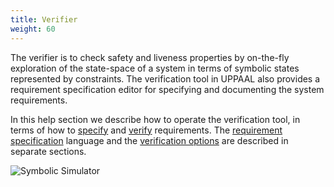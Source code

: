 ```yaml
---
title: Verifier
weight: 60
---
```


The verifier is to check safety and liveness properties by on-the-fly exploration of the state-space of a system in terms of symbolic states represented by constraints. The verification tool in UPPAAL also provides a requirement specification editor for specifying and documenting the system requirements.

In this help section we describe how to operate the verification tool, in terms of how to [specify](specifying/) and [verify](verifying/) requirements. The [requirement specification](/language-reference/requirements-specification/) language and the [verification options](/gui-reference/menu-bar/options/) are described in separate sections.

![Symbolic Simulator](/gui-reference/verifier/uppaal-verifier.png)